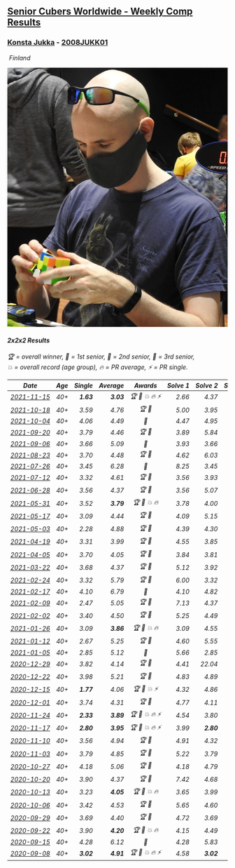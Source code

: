 <style>table {white-space: nowrap;}</style>
<link rel="stylesheet" type="text/css" href="/scw-comp/css/flags.css" />

## [Senior Cubers Worldwide - Weekly Comp Results](/scw-comp/results/)
### [Konsta Jukka](README.md) - [2008JUKK01](https://www.worldcubeassociation.org/persons/2008JUKK01?event=222)

<i class="flag flag-FI" />&nbsp;Finland

![Konsta Jukka](1598884731.jpg)

#### 2x2x2 Results

<span style="white-space: nowrap;">🏆 = overall winner</span>, <span style="white-space: nowrap;">🥇 = 1st senior</span>, <span style="white-space: nowrap;">🥈 = 2nd senior</span>, <span style="white-space: nowrap;">🥉 = 3rd senior</span>, <span style="white-space: nowrap;">💥 = overall record (age group)</span>, <span style="white-space: nowrap;">🔥 = PR average</span>, <span style="white-space: nowrap;">⚡ = PR single</span>.

| Date | Age | Single | Average | Awards | Solve 1 | Solve 2 | Solve 3 | Solve 4 | Solve 5 | Video |
| :--: | :--: | --: | --: | :--: | --: | --: | --: | --: | --: | :-- |
| [2021-11-15](../../results/2021-11-15/222.md) | 40+ | **1.63** | **3.03** | 🏆 🥇 💥 🔥 ⚡ | 2.66 | 4.37 | 3.52 | **1.63** | 2.92 | [Desktop](https://www.facebook.com/events/717487009641909/permalink/726045182119425) / [Mobile](https://m.facebook.com/events/717487009641909?view=permalink&id=726045182119425) |
| [2021-10-18](../../results/2021-10-18/222.md) | 40+ | 3.59 | 4.76 | 🏆 🥇 | 5.00 | 3.95 | 3.59 | 5.81 | 5.32 | [Desktop](https://www.facebook.com/events/261213032615951/permalink/270249691712285) / [Mobile](https://m.facebook.com/events/261213032615951?view=permalink&id=270249691712285) |
| [2021-10-04](../../results/2021-10-04/222.md) | 40+ | 4.06 | 4.49 | 🥇 | 4.47 | 4.95 | 5.62 | 4.06 | 4.06 | [Desktop](https://www.facebook.com/events/1102565390277531/permalink/1111727336028003) / [Mobile](https://m.facebook.com/events/1102565390277531?view=permalink&id=1111727336028003) |
| [2021-09-20](../../results/2021-09-20/222.md) | 40+ | 3.79 | 4.46 | 🏆 🥇 | 3.89 | 5.84 | 4.48 | 5.01 | 3.79 | [Desktop](https://www.facebook.com/events/836337370416586/permalink/844502229600100) / [Mobile](https://m.facebook.com/events/836337370416586?view=permalink&id=844502229600100) |
| [2021-09-06](../../results/2021-09-06/222.md) | 40+ | 3.66 | 5.09 | 🥇 | 3.93 | 3.66 | 7.44 | 4.80 | 6.55 | [Desktop](https://www.facebook.com/events/208105634636421/permalink/216458953801089) / [Mobile](https://m.facebook.com/events/208105634636421?view=permalink&id=216458953801089) |
| [2021-08-23](../../results/2021-08-23/222.md) | 40+ | 3.70 | 4.48 | 🏆 🥇 | 4.62 | 6.03 | 3.70 | 4.74 | 4.08 | [Desktop](https://www.facebook.com/events/992549044856331/permalink/1001991827245386) / [Mobile](https://m.facebook.com/events/992549044856331?view=permalink&id=1001991827245386) |
| [2021-07-26](../../results/2021-07-26/222.md) | 40+ | 3.45 | 6.28 | 🥈 | 8.25 | 3.45 | 10.83 | 5.24 | 5.35 | [Desktop](https://www.facebook.com/events/345405150546336/permalink/354913776262140) / [Mobile](https://m.facebook.com/events/345405150546336?view=permalink&id=354913776262140) |
| [2021-07-12](../../results/2021-07-12/222.md) | 40+ | 3.32 | 4.61 | 🏆 🥇 | 3.56 | 3.93 | 3.32 | 6.75 | 6.35 | [Desktop](https://www.facebook.com/events/511699716713156/permalink/519754122574382) / [Mobile](https://m.facebook.com/events/511699716713156?view=permalink&id=519754122574382) |
| [2021-06-28](../../results/2021-06-28/222.md) | 40+ | 3.56 | 4.37 | 🏆 🥇 | 3.56 | 5.07 | 3.79 | 4.64 | 4.69 | [Desktop](https://www.facebook.com/events/849999075950147/permalink/860518028231585) / [Mobile](https://m.facebook.com/events/849999075950147?view=permalink&id=860518028231585) |
| [2021-05-31](../../results/2021-05-31/222.md) | 40+ | 3.52 | **3.79** | 🏆 🥇 💥 🔥 | 3.78 | 4.00 | 3.52 | 4.59 | 3.59 | [Desktop](https://www.facebook.com/events/477312563557358/permalink/485230306098917) / [Mobile](https://m.facebook.com/events/477312563557358?view=permalink&id=485230306098917) |
| [2021-05-17](../../results/2021-05-17/222.md) | 40+ | 3.09 | 4.44 | 🏆 🥇 | 4.09 | 5.15 | 5.46 | 3.09 | 4.09 | [Desktop](https://www.facebook.com/events/294093895691078/permalink/302885228145278) / [Mobile](https://m.facebook.com/events/294093895691078?view=permalink&id=302885228145278) |
| [2021-05-03](../../results/2021-05-03/222.md) | 40+ | 2.28 | 4.88 | 🏆 🥇 | 4.39 | 4.30 | 11.50 | 2.28 | 5.94 | [Desktop](https://www.facebook.com/events/2542204919406396/permalink/2551157228511165) / [Mobile](https://m.facebook.com/events/2542204919406396?view=permalink&id=2551157228511165) |
| [2021-04-19](../../results/2021-04-19/222.md) | 40+ | 3.31 | 3.99 | 🏆 🥇 | 4.55 | 3.85 | 3.31 | 3.74 | 4.39 | [Desktop](https://www.facebook.com/events/195346665532379/permalink/201984434868602) / [Mobile](https://m.facebook.com/events/195346665532379?view=permalink&id=201984434868602) |
| [2021-04-05](../../results/2021-04-05/222.md) | 40+ | 3.70 | 4.05 | 🏆 🥇 | 3.84 | 3.81 | 4.57 | 4.50 | 3.70 | [Desktop](https://www.facebook.com/events/486157032419819/permalink/493491028353086) / [Mobile](https://m.facebook.com/events/486157032419819?view=permalink&id=493491028353086) |
| [2021-03-22](../../results/2021-03-22/222.md) | 40+ | 3.68 | 4.37 | 🏆 🥇 | 5.12 | 3.92 | 6.16 | 4.06 | 3.68 | [Desktop](https://www.facebook.com/events/802754890451423/permalink/810462349680677) / [Mobile](https://m.facebook.com/events/802754890451423?view=permalink&id=810462349680677) |
| [2021-02-24](../../results/2021-02-24/222.md) | 40+ | 3.32 | 5.79 | 🏆 🥇 | 6.00 | 3.32 | 5.59 | 5.78 | 8.63 | [Desktop](https://www.facebook.com/events/264199631979561/permalink/272114027854788) / [Mobile](https://m.facebook.com/events/264199631979561?view=permalink&id=272114027854788) |
| [2021-02-17](../../results/2021-02-17/222.md) | 40+ | 4.10 | 6.79 | 🥈 | 4.10 | 4.82 | 7.97 | 7.59 | 10.15 | [Desktop](https://www.facebook.com/events/2846210318979915/permalink/2850447045222909) / [Mobile](https://m.facebook.com/events/2846210318979915?view=permalink&id=2850447045222909) |
| [2021-02-09](../../results/2021-02-09/222.md) | 40+ | 2.47 | 5.05 | 🏆 🥇 | 7.13 | 4.37 | 9.39 | 3.66 | 2.47 | [Desktop](https://www.facebook.com/events/749806039307047/permalink/753823152238669) / [Mobile](https://m.facebook.com/events/749806039307047?view=permalink&id=753823152238669) |
| [2021-02-02](../../results/2021-02-02/222.md) | 40+ | 3.40 | 4.50 | 🏆 🥇 | 5.25 | 4.49 | 11.38 | 3.75 | 3.40 | [Desktop](https://www.facebook.com/events/176364004262939/permalink/180425250523481) / [Mobile](https://m.facebook.com/events/176364004262939?view=permalink&id=180425250523481) |
| [2021-01-26](../../results/2021-01-26/222.md) | 40+ | 3.09 | **3.86** | 🏆 🥇 💥 🔥 | 3.09 | 4.55 | 3.71 | 4.04 | 3.83 | [Desktop](https://www.facebook.com/events/415506712992555/permalink/418938782649348) / [Mobile](https://m.facebook.com/events/415506712992555?view=permalink&id=418938782649348) |
| [2021-01-12](../../results/2021-01-12/222.md) | 40+ | 2.67 | 5.25 | 🏆 🥇 | 4.60 | 5.55 | 7.90 | 2.67 | 5.59 | [Desktop](https://www.facebook.com/events/154842819532367/permalink/157785015904814) / [Mobile](https://m.facebook.com/events/154842819532367?view=permalink&id=157785015904814) |
| [2021-01-05](../../results/2021-01-05/222.md) | 40+ | 2.85 | 5.12 | 🥇 | 5.66 | 2.85 | 8.22 | 5.13 | 4.56 | [Desktop](https://www.facebook.com/events/237822631087555/permalink/242278007308684) / [Mobile](https://m.facebook.com/events/237822631087555?view=permalink&id=242278007308684) |
| [2020-12-29](../../results/2020-12-29/222.md) | 40+ | 3.82 | 4.14 | 🏆 🥇 | 4.41 | 22.04 | 3.82 | 4.05 | 3.97 | [Desktop](https://www.facebook.com/events/807437066779451/permalink/811397259716765) / [Mobile](https://m.facebook.com/events/807437066779451?view=permalink&id=811397259716765) |
| [2020-12-22](../../results/2020-12-22/222.md) | 40+ | 3.98 | 5.21 | 🏆 🥇 | 4.83 | 4.89 | 3.98 | 5.92 | 5.96 | [Desktop](https://www.facebook.com/events/758481858355136/permalink/762453947957927) / [Mobile](https://m.facebook.com/events/758481858355136?view=permalink&id=762453947957927) |
| [2020-12-15](../../results/2020-12-15/222.md) | 40+ | **1.77** | 4.06 | 🏆 🥇 💥 ⚡ | 4.32 | 4.86 | **1.77** | 4.44 | 3.43 | [Desktop](https://www.facebook.com/events/804969103386330/permalink/808556873027553) / [Mobile](https://m.facebook.com/events/804969103386330?view=permalink&id=808556873027553) |
| [2020-12-01](../../results/2020-12-01/222.md) | 40+ | 3.74 | 4.31 | 🏆 🥇 | 4.77 | 4.11 | 4.04 | 4.97 | 3.74 | [Desktop](https://www.facebook.com/events/456949201957439/permalink/461685664817126) / [Mobile](https://m.facebook.com/events/456949201957439?view=permalink&id=461685664817126) |
| [2020-11-24](../../results/2020-11-24/222.md) | 40+ | **2.33** | **3.89** | 🏆 🥇 💥 🔥 ⚡ | 4.54 | 3.80 | **2.33** | 3.99 | 3.87 | [Desktop](https://www.facebook.com/events/418254925863499/permalink/422877398734585) / [Mobile](https://m.facebook.com/events/418254925863499?view=permalink&id=422877398734585) |
| [2020-11-17](../../results/2020-11-17/222.md) | 40+ | **2.80** | **3.95** | 🏆 🥇 💥 🔥 ⚡ | 3.99 | **2.80** | 3.18 | 4.67 | 4.95 | [Desktop](https://www.facebook.com/events/770207250227350/permalink/774783456436396) / [Mobile](https://m.facebook.com/events/770207250227350?view=permalink&id=774783456436396) |
| [2020-11-10](../../results/2020-11-10/222.md) | 40+ | 3.56 | 4.94 | 🏆 🥇 | 4.91 | 4.32 | 5.58 | 14.98 | 3.56 | [Desktop](https://www.facebook.com/events/355672432175632/permalink/360670721675803) / [Mobile](https://m.facebook.com/events/355672432175632?view=permalink&id=360670721675803) |
| [2020-11-03](../../results/2020-11-03/222.md) | 40+ | 3.79 | 4.85 | 🏆 🥇 | 5.22 | 3.79 | 5.18 | 4.65 | 4.71 | [Desktop](https://www.facebook.com/events/1239637256416110/permalink/1245109302535572) / [Mobile](https://m.facebook.com/events/1239637256416110?view=permalink&id=1245109302535572) |
| [2020-10-27](../../results/2020-10-27/222.md) | 40+ | 4.18 | 5.06 | 🏆 🥇 | 4.18 | 4.79 | 5.17 | 5.21 | 6.18 | [Desktop](https://www.facebook.com/events/814285582657691/permalink/818979362188313) / [Mobile](https://m.facebook.com/events/814285582657691?view=permalink&id=818979362188313) |
| [2020-10-20](../../results/2020-10-20/222.md) | 40+ | 3.90 | 4.37 | 🏆 🥇 | 7.42 | 4.68 | 3.90 | 4.34 | 4.08 | [Desktop](https://www.facebook.com/events/1017705805364611/permalink/1021626908305834) / [Mobile](https://m.facebook.com/events/1017705805364611?view=permalink&id=1021626908305834) |
| [2020-10-13](../../results/2020-10-13/222.md) | 40+ | 3.23 | **4.05** | 🏆 🥇 💥 🔥 | 3.65 | 3.99 | 4.52 | 4.50 | 3.23 | [Desktop](https://www.facebook.com/events/2855876438029747/permalink/2860691407548250) / [Mobile](https://m.facebook.com/events/2855876438029747?view=permalink&id=2860691407548250) |
| [2020-10-06](../../results/2020-10-06/222.md) | 40+ | 3.42 | 4.53 | 🏆 🥇 | 5.65 | 4.60 | 5.57 | 3.42 | 3.42 | [Desktop](https://www.facebook.com/events/2645965315652815/permalink/2649584791957534) / [Mobile](https://m.facebook.com/events/2645965315652815?view=permalink&id=2649584791957534) |
| [2020-09-29](../../results/2020-09-29/222.md) | 40+ | 3.69 | 4.40 | 🏆 🥇 | 4.72 | 3.69 | 4.57 | 4.31 | 4.33 | [Desktop](https://www.facebook.com/events/1202263490156156/permalink/1206036753112163) / [Mobile](https://m.facebook.com/events/1202263490156156?view=permalink&id=1206036753112163) |
| [2020-09-22](../../results/2020-09-22/222.md) | 40+ | 3.90 | **4.20** | 🏆 🥇 💥 🔥 | 4.15 | 4.49 | 3.90 | 3.97 | 4.91 | [Desktop](https://www.facebook.com/events/349197636276246/permalink/351967605999249) / [Mobile](https://m.facebook.com/events/349197636276246?view=permalink&id=351967605999249) |
| [2020-09-15](../../results/2020-09-15/222.md) | 40+ | 4.28 | 6.12 | 🥈 | 4.28 | 5.83 | 6.32 | 6.83 | 6.22 | [Desktop](https://www.facebook.com/events/3404368289613252/permalink/3422574694459278) / [Mobile](https://m.facebook.com/events/3404368289613252?view=permalink&id=3422574694459278) |
| [2020-09-08](../../results/2020-09-08/222.md) | 40+ | **3.02** | **4.91** | 🏆 🥇 💥 🔥 ⚡ | 4.58 | **3.02** | 5.82 | 4.80 | 5.34 | [Desktop](https://www.facebook.com/events/660661614881054/permalink/663650014582214) / [Mobile](https://m.facebook.com/events/660661614881054?view=permalink&id=663650014582214) |


<!-- Global site tag (gtag.js) - Google Analytics -->
<script async src="https://www.googletagmanager.com/gtag/js?id=UA-86348435-3"></script>
<script>window.dataLayer = window.dataLayer || []; function gtag() {dataLayer.push(arguments);} gtag('js', new Date()); gtag('config', 'UA-86348435-3');</script>
